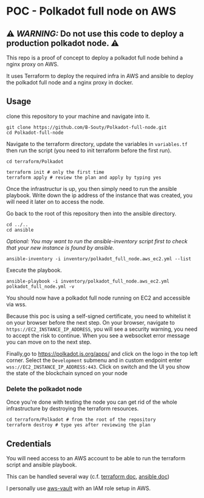 # POC - Polkadot full node on AWS

## :warning: **_WARNING:_**  Do not use this code to deploy a production polkadot node. :warning:

This repo is a proof of concept to deploy a polkadot full node behind a nginx proxy on AWS.

It uses Terraform to deploy the required infra in AWS and ansible to deploy the polkadot full node and a nginx proxy in docker.

## Usage

clone this repository to your machine and navigate into it.

```
git clone https://github.com/B-Souty/Polkadot-full-node.git
cd Polkadot-full-node
```

Navigate to the terraform directory, update the variables in `variables.tf` then run the script (you need to init terraform before the first run).

```
cd terraform/Polkadot

terraform init # only the first time
terraform apply # review the plan and apply by typing yes
```

Once the infrastructur is up, you then simply need to run the ansible playbook. Write down the ip address of the instance that was created, you will need it later on to access the node.

Go back to the root of this repository then into the ansible directory.

```
cd ../..
cd ansible
```

*Optional: You may want to run the ansible-inventory script first to check that your new instance is found by ansible.*

```
ansible-inventory -i inventory/polkadot_full_node.aws_ec2.yml --list
```

Execute the playbook.

```
ansible-playbook -i inventory/polkadot_full_node.aws_ec2.yml polkadot_full_node.yml -v
```

You should now have a polkadot full node running on EC2 and accessible via wss.

Because this poc is using a self-signed certificate, you need to whitelist it on your browser before the next step. On your browser, navigate to `https://EC2_INSTANCE_IP_ADDRESS`, you will see a security warning, you need to accept the risk to continue. When you see a websocket error message you can move on to the next step.

Finally,go to https://polkadot.js.org/apps/ and click on the logo in the top left corner. Select the `Development` submenu and in custom endpoint enter `wss://EC2_INSTANCE_IP_ADDRESS:443`. Click on switch and the UI you show the state of the blockchain synced on your node

### Delete the polkadot node

Once you're done with testing the node you can get rid of the whole infrastructure by destroying the terraform resources.

```
cd terraform/Polkadot # from the root of the repository
terraform destroy # type yes after reviewing the plan
```

## Credentials

You will need access to an AWS account to be able to run the terraform script and ansible playbook. 

This can be handled several way (c.f. [terraform doc](https://registry.terraform.io/providers/hashicorp/aws/latest/docs#authentication-and-configuration), [ansible doc](https://docs.ansible.com/ansible/2.5/scenario_guides/guide_aws.html#authentication))

I personally use [aws-vault](https://github.com/99designs/aws-vault) with an IAM role setup in AWS.
